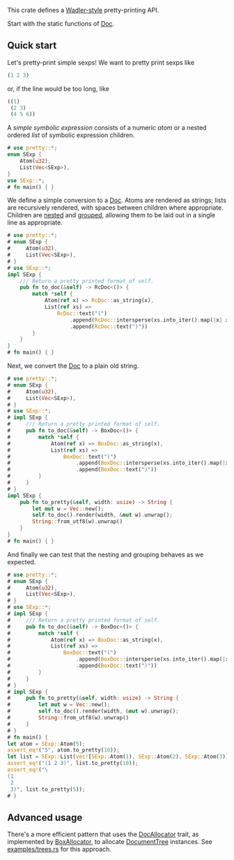 This crate defines a
[Wadler-style](http://homepages.inf.ed.ac.uk/wadler/papers/prettier/prettier.pdf)
pretty-printing API.

Start with the static functions of [Doc](enum.Doc.html).

## Quick start

Let's pretty-print simple sexps!  We want to pretty print sexps like

```lisp
(1 2 3)
```
or, if the line would be too long, like

```lisp
((1)
 (2 3)
 (4 5 6))
```

A _simple symbolic expression_ consists of a numeric _atom_ or a nested ordered _list_ of
symbolic expression children.

```rust
# use pretty::*;
enum SExp {
    Atom(u32),
    List(Vec<SExp>),
}
use SExp::*;
# fn main() { }
```

We define a simple conversion to a [Doc](enum.Doc.html).  Atoms are rendered as strings; lists
are recursively rendered, with spaces between children where appropriate.  Children are
[nested]() and [grouped](), allowing them to be laid out in a single line as appropriate.

```rust
# use pretty::*;
# enum SExp {
#     Atom(u32),
#     List(Vec<SExp>),
# }
# use SExp::*;
impl SExp {
    /// Return a pretty printed format of self.
    pub fn to_doc(&self) -> RcDoc<()> {
        match *self {
            Atom(ref x) => RcDoc::as_string(x),
            List(ref xs) =>
                RcDoc::text("(")
                    .append(RcDoc::intersperse(xs.into_iter().map(|x| x.to_doc()), Doc::line()).nest(1).group())
                    .append(RcDoc::text(")"))
        }
    }
}
# fn main() { }
```

Next, we convert the [Doc](enum.Doc.html) to a plain old string.

```rust
# use pretty::*;
# enum SExp {
#     Atom(u32),
#     List(Vec<SExp>),
# }
# use SExp::*;
# impl SExp {
#     /// Return a pretty printed format of self.
#     pub fn to_doc(&self) -> BoxDoc<()> {
#         match *self {
#             Atom(ref x) => BoxDoc::as_string(x),
#             List(ref xs) =>
#                 BoxDoc::text("(")
#                     .append(BoxDoc::intersperse(xs.into_iter().map(|x| x.to_doc()), Doc::line()).nest(1).group())
#                     .append(BoxDoc::text(")"))
#         }
#     }
# }
impl SExp {
    pub fn to_pretty(&self, width: usize) -> String {
        let mut w = Vec::new();
        self.to_doc().render(width, &mut w).unwrap();
        String::from_utf8(w).unwrap()
    }
}
# fn main() { }
```

And finally we can test that the nesting and grouping behaves as we expected.

```rust
# use pretty::*;
# enum SExp {
#     Atom(u32),
#     List(Vec<SExp>),
# }
# use SExp::*;
# impl SExp {
#     /// Return a pretty printed format of self.
#     pub fn to_doc(&self) -> BoxDoc<()> {
#         match *self {
#             Atom(ref x) => BoxDoc::as_string(x),
#             List(ref xs) =>
#                 BoxDoc::text("(")
#                     .append(BoxDoc::intersperse(xs.into_iter().map(|x| x.to_doc()), Doc::line()).nest(1).group())
#                     .append(BoxDoc::text(")"))
#         }
#     }
# }
# impl SExp {
#     pub fn to_pretty(&self, width: usize) -> String {
#         let mut w = Vec::new();
#         self.to_doc().render(width, &mut w).unwrap();
#         String::from_utf8(w).unwrap()
#     }
# }
# fn main() {
let atom = SExp::Atom(5);
assert_eq!("5", atom.to_pretty(10));
let list = SExp::List(vec![SExp::Atom(1), SExp::Atom(2), SExp::Atom(3)]);
assert_eq!("(1 2 3)", list.to_pretty(10));
assert_eq!("\
(1
 2
 3)", list.to_pretty(5));
# }
```

## Advanced usage

There's a more efficient pattern that uses the [DocAllocator](trait.DocAllocator.html) trait, as
implemented by [BoxAllocator](struct.BoxAllocator.html), to allocate
[DocumentTree](struct.DocumentTree.html) instances.  See
[examples/trees.rs](https://github.com/freebroccolo/pretty.rs/blob/master/examples/trees.rs#L39)
for this approach.